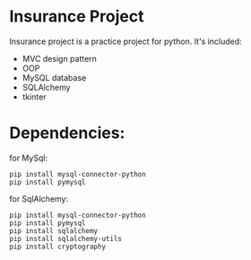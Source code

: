 # Insurance Project

Insurance project is a practice project for python.
It's included:
- MVC design pattern
- OOP
- MySQL database
- SQLAlchemy
- tkinter

# Dependencies:

for MySql:
```
pip install mysql-connector-python
pip install pymysql
```

for SqlAlchemy:
```
pip install mysql-connector-python
pip install pymysql
pip install sqlalchemy
pip install sqlalchemy-utils
pip install cryptography
```
